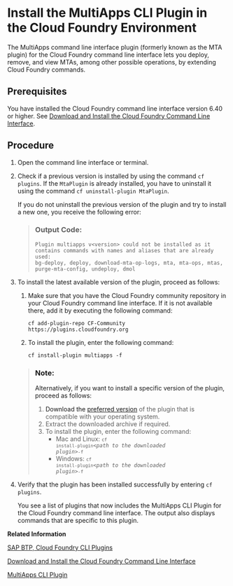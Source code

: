 <!-- loio27f3af39c2584d4ea8c15ba8c282fd75 -->

# Install the MultiApps CLI Plugin in the Cloud Foundry Environment

The MultiApps command line interface plugin \(formerly known as the MTA plugin\) for the Cloud Foundry command line interface lets you deploy, remove, and view MTAs, among other possible operations, by extending Cloud Foundry commands.



<a name="loio27f3af39c2584d4ea8c15ba8c282fd75__prereq_nxj_nxp_d1b"/>

## Prerequisites

You have installed the Cloud Foundry command line interface version 6.40 or higher. See [Download and Install the Cloud Foundry Command Line Interface](download-and-install-the-cloud-foundry-command-line-interface-4ef907a.md).



<a name="loio27f3af39c2584d4ea8c15ba8c282fd75__steps_ubf_jpq_p1b"/>

## Procedure

1.  Open the command line interface or terminal.

2.  Check if a previous version is installed by using the command `cf plugins`. If the `MtaPlugin` is already installed, you have to uninstall it using the command `cf uninstall-plugin MtaPlugin`.

    If you do not uninstall the previous version of the plugin and try to install a new one, you receive the following error:

    > ### Output Code:  
    > ```
    > Plugin multiapps v<version> could not be installed as it contains commands with names and aliases that are already used: 
    > bg-deploy, deploy, download-mta-op-logs, mta, mta-ops, mtas, purge-mta-config, undeploy, dmol
    > ```

3.  To install the latest available version of the plugin, proceed as follows:

    1.  Make sure that you have the Cloud Foundry community repository in your Cloud Foundry command line interface. If it is not available there, add it by executing the following command:

        `cf add-plugin-repo CF-Community https://plugins.cloudfoundry.org`

    2.  To install the plugin, enter the following command:

        `cf install-plugin multiapps -f`


    > ### Note:  
    > Alternatively, if you want to install a specific version of the plugin, proceed as follows:
    > 
    > 1.  Download the [preferred version](https://github.com/cloudfoundry-incubator/multiapps-cli-plugin/releases) of the plugin that is compatible with your operating system.
    > 2.  Extract the downloaded archive if required.
    > 3.  To install the plugin, enter the following command:
    >     -   Mac and Linux: <code><code>cf install-plugin</code><i class="varname">&lt;path to the downloaded plugin&gt;</i><code>-f</code></code>
    >     -   Windows: <code><code>cf install-plugin</code><i class="varname">&lt;path to the downloaded plugin&gt;</i><code>-f</code></code>

4.  Verify that the plugin has been installed successfully by entering `cf plugins`.

    You see a list of plugins that now includes the MultiApps CLI Plugin for the Cloud Foundry command line interface. The output also displays commands that are specific to this plugin.


**Related Information**  


[SAP BTP, Cloud Foundry CLI Plugins](https://tools.hana.ondemand.com/#cloud)

[Download and Install the Cloud Foundry Command Line Interface](download-and-install-the-cloud-foundry-command-line-interface-4ef907a.md "Download and set up the Cloud Foundry Command Line Interface (cf CLI) to start working with the Cloud Foundry environment.")

[MultiApps CLI Plugin](https://github.com/cloudfoundry-incubator/multiapps-cli-plugin/releases)

